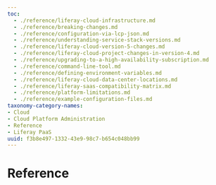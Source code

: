 ```yaml
---
toc:
  - ./reference/liferay-cloud-infrastructure.md
  - ./reference/breaking-changes.md
  - ./reference/configuration-via-lcp-json.md
  - ./reference/understanding-service-stack-versions.md
  - ./reference/liferay-cloud-version-5-changes.md
  - ./reference/liferay-cloud-project-changes-in-version-4.md
  - ./reference/upgrading-to-a-high-availability-subscription.md
  - ./reference/command-line-tool.md
  - ./reference/defining-environment-variables.md
  - ./reference/liferay-cloud-data-center-locations.md
  - ./reference/liferay-saas-compatibility-matrix.md
  - ./reference/platform-limitations.md
  - ./reference/example-configuration-files.md
taxonomy-category-names:
- Cloud
- Cloud Platform Administration
- Reference
- Liferay PaaS
uuid: f3b8e497-1332-43e9-98c7-b654c048bb99
---
```

# Reference
